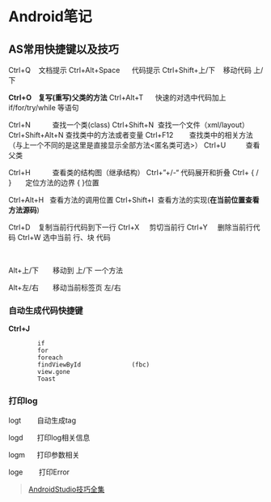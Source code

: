 # Android笔记

## AS常用快捷键以及技巧

Ctrl+Q    文档提示
Ctrl+Alt+Space      代码提示
Ctrl+Shift+上/下    移动代码 上/下

**Ctrl+O    复写(重写)父类的方法**
Ctrl+Alt+T      快速的对选中代码加上 if/for/try/while 等语句

Ctrl+N           查找一个类(class)
Ctrl+Shift+N  查找一个文件（xml/layout）
Ctrl+Shift+Alt+N 查找类中的方法或者变量
Ctrl+F12        查找类中的相关方法（与上一个不同的是这里是直接显示全部方法<匿名类可选>）
Ctrl+U          查看父类

Ctrl+H           查看类的结构图（继承结构）
Ctrl+”+/-“ 代码展开和折叠
Ctrl+ { / }       定位方法的边界 { }位置

Ctrl+Alt+H   查看方法的调用位置 
Ctrl+Shift+I  查看方法的实现(**在当前位置查看方法源码**) 

Ctrl+D    复制当前行代码到下一行
Ctrl+X     剪切当前行
Ctrl+Y     删除当前行代码
Ctrl+W 选中当前 行、块 代码

 

Alt+上/下       移动到 上/下 一个方法

Alt+左/右       移动当前标签页 左/右

### 自动生成代码快捷键

**Ctrl+J**
```
        if 
        for 
        foreach 
        findViewById              (fbc) 
        view.gone 
        Toast 
```


### 打印log

logt        自动生成tag

logd       打印log相关信息

logm      打印参数相关

loge        打印Error

> [AndroidStudio技巧全集](http://www.imooc.com/learn/650)

